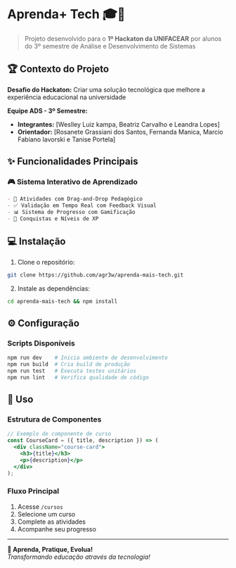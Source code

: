 # Aprenda+ Tech 🎓🚀

> Projeto desenvolvido para o **1º Hackaton da UNIFACEAR** por alunos do 3º semestre de Análise e Desenvolvimento de Sistemas

## 🏆 Contexto do Projeto
**Desafio do Hackaton:** Criar uma solução tecnológica que melhore a experiência educacional na universidade

**Equipe ADS - 3º Semestre:**
- **Integrantes:** [Weslley Luiz kampa, Beatriz Carvalho e Leandra Lopes]
- **Orientador:** [Rosanete Grassiani dos Santos, Fernanda Manica, Marcio Fabiano Iavorski e Tanise Portela]

## ✨ Funcionalidades Principais

### 🎮 Sistema Interativo de Aprendizado
```markdown
- 🔄 Atividades com Drag-and-Drop Pedagógico
- ✅ Validação em Tempo Real com Feedback Visual
- 📊 Sistema de Progresso com Gamificação
- 🏅 Conquistas e Níveis de XP
```

## 💻 Instalação

1. Clone o repositório:
```bash
git clone https://github.com/agr3w/aprenda-mais-tech.git
```

2. Instale as dependências:
```bash
cd aprenda-mais-tech && npm install
```

## ⚙ Configuração

### Scripts Disponíveis
```bash
npm run dev    # Inicia ambiente de desenvolvimento
npm run build  # Cria build de produção
npm run test   # Executa testes unitários
npm run lint   # Verifica qualidade de código
```

## 🚀 Uso

### Estrutura de Componentes
```jsx
// Exemplo de componente de curso
const CourseCard = ({ title, description }) => (
  <div className="course-card">
    <h3>{title}</h3>
    <p>{description}</p>
  </div>
);
```

### Fluxo Principal
1. Acesse `/cursos`
2. Selecione um curso
3. Complete as atividades
4. Acompanhe seu progresso

---

**🌟 Aprenda, Pratique, Evolua!**  
*Transformando educação através da tecnologia!*
